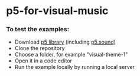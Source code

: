 # p5-for-visual-music
### To test the examples:
* Download [p5 library](https://p5js.org/download/) (including [p5.sound](https://github.com/processing/p5.js-sound/blob/master/lib/p5.sound.js))
* Clone the repository
* Choose a folder, for example "visual-theme-1"
* Open it in a code editor
* Run the example locally by running a local server
